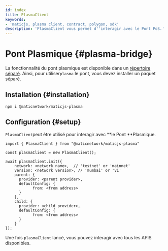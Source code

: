 ```yaml
---
id: index
title: PlasmaClient
keywords:
- 'maticjs, plasma client, contract, polygon, sdk'
description: 'PlasmaClient vous permet d''interagir avec le Pont PoS.'
---
```


# Pont Plasmique {#plasma-bridge}

La fonctionnalité du pont plasmique est disponible dans un [répertoire séparé](https://github.com/maticnetwork/maticjs-plasma). Ainsi, pour utiliser`plasma` le pont, vous devez installer un paquet séparé.

## Installation {#installation}

```
npm i @maticnetwork/maticjs-plasma
```

## Configuration {#setup}

`PlasmaClient`peut être utilisé pour interagir avec **le Pont **Plasmique.

```
import { PlasmaClient } from "@maticnetwork/maticjs-plasma"

const plasmaClient = new PlasmaClient();

await plasmaClient.init({
    network: <network name>,  // 'testnet' or 'mainnet'
    version: <network version>, // 'mumbai' or 'v1'
    parent: {
      provider: <parent provider>,
      defaultConfig: {
            from: <from address>
      }
    },
    child: {
      provider: <child provider>,
      defaultConfig: {
            from: <from address>
      }
    }
});

```

Une fois `plasmaClient` lancé, vous pouvez interagir avec tous les APIS disponibles.

